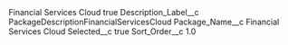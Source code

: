 <?xml version="1.0" encoding="UTF-8"?>
<CustomMetadata xmlns="http://soap.sforce.com/2006/04/metadata" xmlns:xsi="http://www.w3.org/2001/XMLSchema-instance" xmlns:xsd="http://www.w3.org/2001/XMLSchema">
    <label>Financial Services Cloud</label>
    <protected>true</protected>
    <values>
        <field>Description_Label__c</field>
        <value xsi:type="xsd:string">PackageDescriptionFinancialServicesCloud</value>
    </values>
    <values>
        <field>Package_Name__c</field>
        <value xsi:type="xsd:string">Financial Services Cloud</value>
    </values>
    <values>
        <field>Selected__c</field>
        <value xsi:type="xsd:boolean">true</value>
    </values>
    <values>
        <field>Sort_Order__c</field>
        <value xsi:type="xsd:double">1.0</value>
    </values>
</CustomMetadata>
